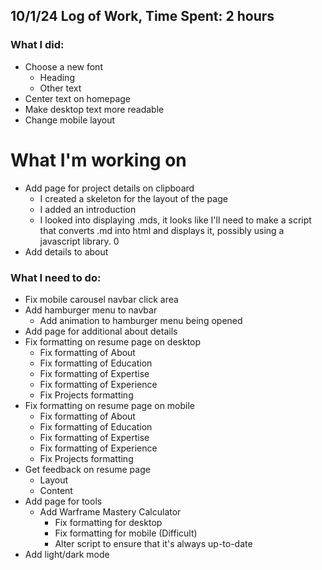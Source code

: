 ## 10/1/24 Log of Work, Time Spent: 2 hours

### What I did: 

* Choose a new font
    * Heading
    * Other text
* Center text on homepage
* Make desktop text more readable
* Change mobile layout

# What I'm working on

* Add page for project details on clipboard
    * I created a skeleton for the layout of the page
    * I added an introduction
    * I looked into displaying .mds, it looks like I'll need to make a script that converts .md into html and displays it, possibly using a javascript library. 0
* Add details to about

### What I need to do:

* Fix mobile carousel navbar click area
* Add hamburger menu to navbar
    * Add animation to hamburger menu being opened
* Add page for additional about details
* Fix formatting on resume page on desktop
    * Fix formatting of About
    * Fix formatting of Education
    * Fix formatting of Expertise
    * Fix formatting of Experience
    * Fix Projects formatting
* Fix formatting on resume page on mobile
    * Fix formatting of About
    * Fix formatting of Education
    * Fix formatting of Expertise
    * Fix formatting of Experience
    * Fix Projects formatting
* Get feedback on resume page
    * Layout
    * Content
* Add page for tools
    * Add Warframe Mastery Calculator
        * Fix formatting for desktop
        * Fix formatting for mobile (Difficult)
        * Alter script to ensure that it's always up-to-date
* Add light/dark mode